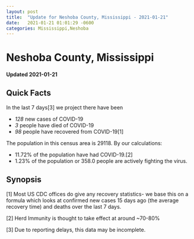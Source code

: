 ```yaml
---
layout: post
title:  "Update for Neshoba County, Mississippi - 2021-01-21"
date:   2021-01-21 01:01:29 -0600
categories: Mississippi,Neshoba
---
```


# Neshoba County, Mississippi
#### Updated 2021-01-21

## Quick Facts

In the last 7 days[3] we project there have been
- *128* new cases of COVID-19
- *3* people have died of COVID-19
- *98* people have recovered from COVID-19[1]

The population in this census area is 29118. By our calculations:
- 11.72% of the population have had COVID-19.[2]
- 1.23% of the population or 358.0 people are actively fighting the virus.

## Synopsis




[1] Most US CDC offices do give any recovery statistics- we base this on a formula which looks at confirmed new cases
15 days ago (the average recovery time) and deaths over the last 7 days.

[2] Herd Immunity is thought to take effect at around ~70-80%

[3] Due to reporting delays, this data may be incomplete.
 
    